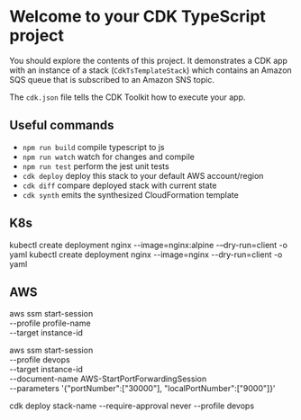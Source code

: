 # Welcome to your CDK TypeScript project

You should explore the contents of this project. It demonstrates a CDK app with an instance of a stack (`CdkTsTemplateStack`)
which contains an Amazon SQS queue that is subscribed to an Amazon SNS topic.

The `cdk.json` file tells the CDK Toolkit how to execute your app.

## Useful commands

* `npm run build`   compile typescript to js
* `npm run watch`   watch for changes and compile
* `npm run test`    perform the jest unit tests
* `cdk deploy`      deploy this stack to your default AWS account/region
* `cdk diff`        compare deployed stack with current state
* `cdk synth`       emits the synthesized CloudFormation template

## K8s

kubectl create deployment nginx --image=nginx:alpine -–dry-run=client -o yaml
kubectl create deployment nginx --image=nginx --dry-run=client -o yaml


## AWS

aws ssm start-session \
    --profile profile-name \
    --target instance-id

aws ssm start-session \
    --profile devops \
    --target instance-id \
    --document-name AWS-StartPortForwardingSession \
    --parameters '{"portNumber":["30000"], "localPortNumber":["9000"]}'

cdk deploy stack-name --require-approval never --profile devops 
